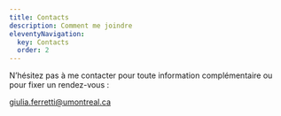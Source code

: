 ```yaml
---
title: Contacts
description: Comment me joindre
eleventyNavigation:
  key: Contacts
  order: 2
---
```


N’hésitez pas à me contacter pour toute information complémentaire ou pour fixer un rendez-vous :
<!--Pour toutes questions concernant le contenu du cours ou pour demander un rendez-vous :-->
<p><a href="mailto:giulia.ferretti@umontreal.ca">giulia.ferretti@umontreal.ca</a></p>




